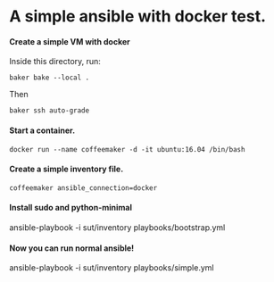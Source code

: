 
# A simple ansible with docker test.

#### Create a simple VM with docker

Inside this directory, run:

```
baker bake --local .
```

Then

```
baker ssh auto-grade
```


#### Start a container.

```
docker run --name coffeemaker -d -it ubuntu:16.04 /bin/bash
```

#### Create a simple inventory file.

```
coffeemaker ansible_connection=docker
```

#### Install sudo and python-minimal
ansible-playbook -i sut/inventory playbooks/bootstrap.yml

#### Now you can run normal ansible!
ansible-playbook -i sut/inventory playbooks/simple.yml
